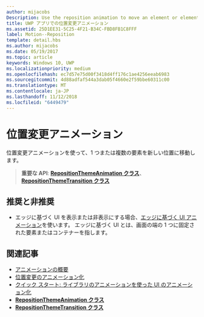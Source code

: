 ```yaml
---
author: mijacobs
Description: Use the reposition animation to move an element or elements into a new position.
title: UWP アプリでの位置変更アニメーション
ms.assetid: 25D1EE31-5C25-4F21-B34C-FBD8FB1C8FFF
label: Motion--Reposition
template: detail.hbs
ms.author: mijacobs
ms.date: 05/19/2017
ms.topic: article
keywords: Windows 10, UWP
ms.localizationpriority: medium
ms.openlocfilehash: ec7d57e75d00f3418d4ff176c1ae4256eeab6983
ms.sourcegitcommit: 4d88adfaf544a3dab05f4660e2f59bbe60311c00
ms.translationtype: MT
ms.contentlocale: ja-JP
ms.lasthandoff: 11/12/2018
ms.locfileid: "6449479"
---
```

# <a name="reposition-animations"></a>位置変更アニメーション



位置変更アニメーションを使って、1 つまたは複数の要素を新しい位置に移動します。

> **重要な API**: [**RepositionThemeAnimation クラス**](https://msdn.microsoft.com/library/windows/apps/br210421)、[**RepositionThemeTransition クラス**](https://msdn.microsoft.com/library/windows/apps/br210429)

## <a name="dos-and-donts"></a>推奨と非推奨


-   エッジに基づく UI を表示または非表示にする場合、[エッジに基づく UI アニメーション](motion-edgebased.md)を使います。 エッジに基づく UI とは、画面の端の 1 つに固定された要素またはコンテナーを指します。


## <a name="related-articles"></a>関連記事

* [アニメーションの概要](https://msdn.microsoft.com/library/windows/apps/mt187350)
* [位置変更のアニメーション化](https://msdn.microsoft.com/library/windows/apps/xaml/jj649434)
* [クイック スタート: ライブラリのアニメーションを使った UI のアニメーション化](https://msdn.microsoft.com/library/windows/apps/xaml/hh452703)
* [**RepositionThemeAnimation クラス**](https://msdn.microsoft.com/library/windows/apps/br210421)
* [**RepositionThemeTransition クラス**](https://msdn.microsoft.com/library/windows/apps/br210429)


 




